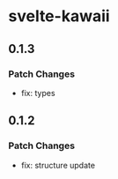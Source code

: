 # svelte-kawaii

## 0.1.3

### Patch Changes

- fix: types

## 0.1.2

### Patch Changes

- fix: structure update

